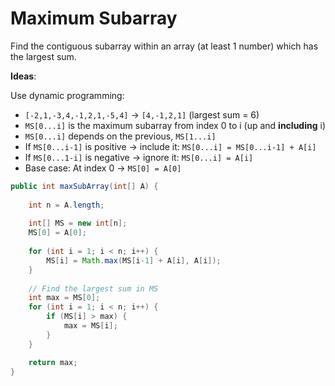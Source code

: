 # Maximum Subarray

Find the contiguous subarray within an array (at least 1 number) which has the largest sum.

**Ideas**:

Use dynamic programming:

- `[-2,1,-3,4,-1,2,1,-5,4]` -> `[4,-1,2,1]` (largest sum = 6)
- `MS[0...i]` is the maximum subarray from index 0 to i (up and **including** i)
- `MS[0...i]` depends on the previous, `MS[1...i]`
- If `MS[0...i-1]` is positive -> include it: `MS[0...i] = MS[0...i-1] + A[i]`
- If `MS[0...1-i]` is negative -> ignore it: `MS[0...i] = A[i]`
- Base case: At index 0 -> `MS[0] = A[0]`

```java
public int maxSubArray(int[] A) {
    
    int n = A.length;
    
    int[] MS = new int[n];
    MS[0] = A[0];
   
    for (int i = 1; i < n; i++) {
        MS[i] = Math.max(MS[i-1] + A[i], A[i]);
    }
    
    // Find the largest sum in MS
    int max = MS[0];
    for (int i = 1; i < n; i++) {
        if (MS[i] > max) {
            max = MS[i];
        }
    }

    return max;
}
```